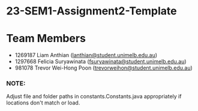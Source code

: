 # 23-SEM1-Assignment2-Template

# Team Members
- 1269187 Liam Anthian (<lanthian@student.unimelb.edu.au>)
- 1297668 Felicia Suryawinata (<fsuryawinata@student.unimelb.edu.au>)
- 981078 Trevor Wei-Hong Poon (<trevorweihon@student.unimelb.edu.au>)


### NOTE:
Adjust file and folder paths in constants.Constants.java appropriately if locations don't match or load.